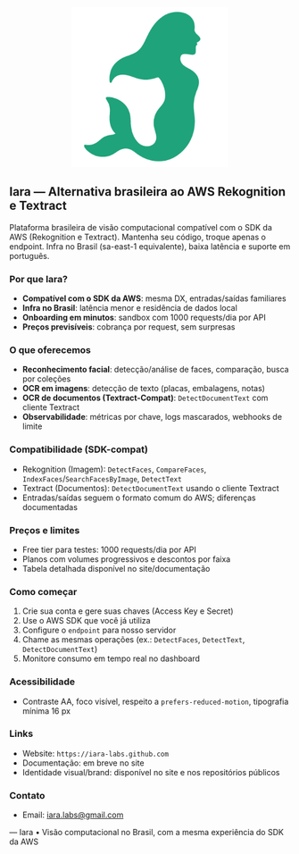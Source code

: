 <p align="center">
  <img src="../assets/logo/logo.webp" alt="Iara" width="280" />
</p>

## Iara — Alternativa brasileira ao AWS Rekognition e Textract

Plataforma brasileira de visão computacional compatível com o SDK da AWS (Rekognition e Textract). Mantenha seu código, troque apenas o endpoint. Infra no Brasil (sa-east-1 equivalente), baixa latência e suporte em português.

### Por que Iara?

- **Compatível com o SDK da AWS**: mesma DX, entradas/saídas familiares
- **Infra no Brasil**: latência menor e residência de dados local
- **Onboarding em minutos**: sandbox com 1000 requests/dia por API
- **Preços previsíveis**: cobrança por request, sem surpresas

### O que oferecemos

- **Reconhecimento facial**: detecção/análise de faces, comparação, busca por coleções
- **OCR em imagens**: detecção de texto (placas, embalagens, notas)
- **OCR de documentos (Textract-Compat)**: `DetectDocumentText` com cliente Textract
- **Observabilidade**: métricas por chave, logs mascarados, webhooks de limite

### Compatibilidade (SDK-compat)

- Rekognition (Imagem): `DetectFaces`, `CompareFaces`, `IndexFaces`/`SearchFacesByImage`, `DetectText`
- Textract (Documentos): `DetectDocumentText` usando o cliente Textract
- Entradas/saídas seguem o formato comum do AWS; diferenças documentadas

### Preços e limites

- Free tier para testes: 1000 requests/dia por API
- Planos com volumes progressivos e descontos por faixa
- Tabela detalhada disponível no site/documentação

### Como começar

1. Crie sua conta e gere suas chaves (Access Key e Secret)
2. Use o AWS SDK que você já utiliza
3. Configure o `endpoint` para nosso servidor
4. Chame as mesmas operações (ex.: `DetectFaces`, `DetectText`, `DetectDocumentText`)
5. Monitore consumo em tempo real no dashboard

### Acessibilidade

- Contraste AA, foco visível, respeito a `prefers-reduced-motion`, tipografia mínima 16 px

### Links

- Website: `https://iara-labs.github.com`
- Documentação: em breve no site
- Identidade visual/brand: disponível no site e nos repositórios públicos

### Contato

- Email: iara.labs@gmail.com

—
Iara • Visão computacional no Brasil, com a mesma experiência do SDK da AWS
